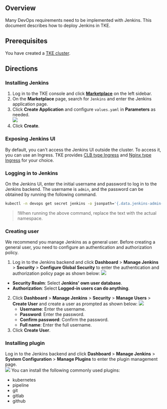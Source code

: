 ## Overview

Many DevOps requirements need to be implemented with Jenkins. This document describes how to deploy Jenkins in TKE.  

## Prerequisites

You have created a [TKE cluster](https://intl.cloud.tencent.com/document/product/457/30637).  

## Directions

### Installing Jenkins

1. Log in to the TKE console and click **[Marketplace](https://console.cloud.tencent.com/tke2/market)** on the left sidebar.  
2. On the **Marketplace** page, search for `Jenkins` and enter the Jenkins application page.  
3. Click **Create Application** and configure `values.yaml` in **Parameters** as needed.  
![](https://qcloudimg.tencent-cloud.cn/raw/03ec3394fc4813137d4034dc4402e8f7.png)
4. Click **Create**.  

### Exposing Jenkins UI

By default, you can't access the Jenkins UI outside the cluster. To access it, you can use an Ingress. TKE provides [CLB type Ingress](https://intl.cloud.tencent.com/document/product/457/37013) and [Nginx type Ingress](https://intl.cloud.tencent.com/document/product/457/38980) for your choice.  


### Logging in to Jenkins

On the Jenkins UI, enter the initial username and password to log in to the Jenkins backend. The username is `admin`, and the password can be obtained by running the following command.  

```bash
kubectl -n devops get secret jenkins -o jsonpath='{.data.jenkins-admin-password}' | base64 -d
```

>!When running the above command, replace the text with the actual namespace.  

### Creating user



We recommend you manage Jenkins as a general user. Before creating a general user, you need to configure an authentication and authorization policy.  

1. Log in to the Jenkins backend and click **Dashboard** > **Manage Jenkins** > **Security** > **Configure Global Security** to enter the authentication and authorization policy page as shown below:
![](https://main.qcloudimg.com/raw/98801d650feb5e2a9623dff3057a1c1a.png)
 - **Security Realm**: Select **Jenkins' own user database**.  
 - **Authorization**: Select **Logged-in users can do anything**.  
2. Click **Dashboard** > **Manage Jenkins** > **Security** > **Manage Users** > **Create User** and create a user as prompted as shown below:
	![](https://main.qcloudimg.com/raw/b0e04f93312ee575d42d074979f4797f.png)
	- **Username**: Enter the username.  
	- **Password**: Enter the password.  
	- **Confirm password**: Confirm the password.  
	- **Full name**: Enter the full username.  
3. Click **Create User**.  




### Installing plugin

Log in to the Jenkins backend and click **Dashboard** > **Manage Jenkins** > **System Configuration** > **Manage Plugins** to enter the plugin management page.  
![](https://main.qcloudimg.com/raw/3f0c59f227e66ff388a41c2bfbb07fe3.png)
You can install the following commonly used plugins:
- kubernetes
- pipeline
- git
- gitlab
- github
